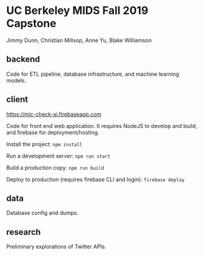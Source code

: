 # UC Berkeley MIDS Fall 2019 Capstone
Jimmy Dunn, Christian Millsop, Anne Yu, Blake Williamson

## backend
Code for ETL pipeline, database infrastructure, and machine learning models.

## client
https://mic-check-ai.firebaseapp.com

Code for front end web application. It requires NodeJS to develop and build, and firebase for deployment/hosting.

Install the project:
`npm install`

Run a development server:
`npm run start`

Build a production copy:
`npm run build`

Deploy to production (requires firebase CLI and login):
`firebase deploy`

## data
Database config and dumps.

## research
Preliminary explorations of Twitter APIs.
